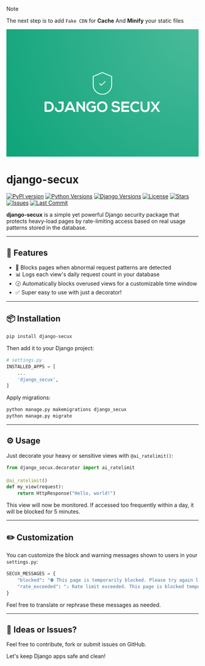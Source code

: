 > [!NOTE]  
> The next step is to add `Fake CDN` for **Cache** And **Minify** your static files

![django-secux](https://raw.githubusercontent.com/xo-aria/django-secux/refs/heads/main/django-secux.png)
# django-secux

[![PyPI version](https://img.shields.io/pypi/v/django-secux?label=PyPI&color=blue&logo=python)](https://pypi.org/project/django-secux/)
[![Python Versions](https://img.shields.io/pypi/pyversions/django-secux?logo=python&color=brightgreen)](https://pypi.org/project/django-secux/)
[![Django Versions](https://img.shields.io/badge/Django-3.2%20|%204.0%20|%204.2%20|%205.0-blue?logo=django)](#)
[![License](https://img.shields.io/github/license/xo-aria/django-secux?color=green)](LICENSE)
[![Stars](https://img.shields.io/github/stars/xo-aria/django-secux?style=social)](https://github.com/xo-aria/django-secux/stargazers)
[![Issues](https://img.shields.io/github/issues/xo-aria/django-secux?logo=github)](https://github.com/xo-aria/django-secux/issues)
[![Last Commit](https://img.shields.io/github/last-commit/xo-aria/django-secux?logo=git)](https://github.com/xo-aria/django-secux/commits)

**django-secux** is a simple yet powerful Django security package that protects heavy-load pages by rate-limiting access based on real usage patterns stored in the database.

---

## 🚀 Features

* 🔐 Blocks pages when abnormal request patterns are detected
* 📊 Logs each view's daily request count in your database
* 🕝 Automatically blocks overused views for a customizable time window
* ✅ Super easy to use with just a decorator!

---

## 📦 Installation

```bash
pip install django-secux
```

Then add it to your Django project:

```python
# settings.py
INSTALLED_APPS = [
    ...
    'django_secux',
]
```

Apply migrations:

```bash
python manage.py makemigrations django_secux
python manage.py migrate
```

---

## ⚙️ Usage

Just decorate your heavy or sensitive views with `@ai_ratelimit()`:

```python
from django_secux.decorator import ai_ratelimit

@ai_ratelimit()
def my_view(request):
    return HttpResponse("Hello, world!")
```

This view will now be monitored. If accessed too frequently within a day, it will be blocked for 5 minutes.

---

## ✏️ Customization

You can customize the block and warning messages shown to users in your `settings.py`:

```python
SECUX_MESSAGES = {
    "blocked": "⛔ This page is temporarily blocked. Please try again later.",
    "rate_exceeded": "⚠️ Rate limit exceeded. This page is blocked temporarily.",
}
```

Feel free to translate or rephrase these messages as needed.

---

## 🧠 Ideas or Issues?

Feel free to contribute, fork or submit issues on GitHub.

Let's keep Django apps safe and clean!
